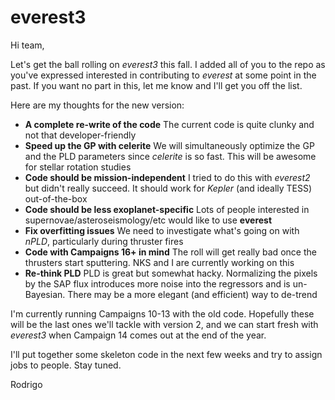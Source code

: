 # everest3

Hi team, 

Let's get the ball rolling on _everest3_ this fall. I added all of you to the repo as you've expressed interested in contributing to _everest_ at some point in the past. If you want no part in this, let me know and I'll get you off the list.

Here are my thoughts for the new version:

- **A complete re-write of the code** The current code is quite clunky and not that developer-friendly
- **Speed up the GP with celerite** We will simultaneously optimize the GP and the PLD parameters since _celerite_ is so fast. This will be awesome for stellar rotation studies
- **Code should be mission-independent** I tried to do this with _everest2_ but didn't really succeed. It should work for _Kepler_ (and ideally TESS) out-of-the-box
- **Code should be less exoplanet-specific** Lots of people interested in supernovae/asteroseismology/etc would like to use **everest**
- **Fix overfitting issues** We need to investigate what's going on with _nPLD_, particularly during thruster fires
- **Code with Campaigns 16+ in mind** The roll will get really bad once the thrusters start sputtering. NKS and I are currently working on this
- **Re-think PLD** PLD is great but somewhat hacky. Normalizing the pixels by the SAP flux introduces more noise into the regressors and is un-Bayesian. There may be a more elegant (and efficient) way to de-trend

I'm currently running Campaigns 10-13 with the old code. Hopefully these will be the last ones we'll tackle with version 2, and we can start fresh with _everest3_ when Campaign 14 comes out at the end of the year.

I'll put together some skeleton code in the next few weeks and try to assign jobs to people. Stay tuned.

Rodrigo
